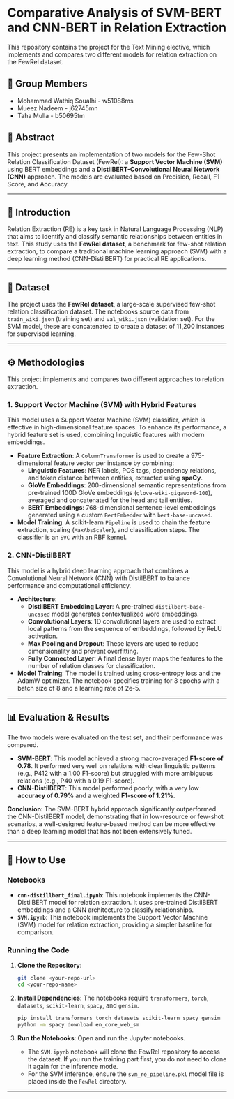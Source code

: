 # Comparative Analysis of SVM-BERT and CNN-BERT in Relation Extraction

This repository contains the project for the Text Mining elective, which implements and compares two different models for relation extraction on the FewRel dataset.

## 👥 Group Members

* Mohammad Wathiq Soualhi - w51088ms
* Mueez Nadeem - j62745mn
* Taha Mulla - b50695tm

## 📜 Abstract

This project presents an implementation of two models for the Few-Shot Relation Classification Dataset (FewRel): a **Support Vector Machine (SVM)** using BERT embeddings and a **DistilBERT-Convolutional Neural Network (CNN)** approach. The models are evaluated based on Precision, Recall, F1 Score, and Accuracy.

---

## 📖 Introduction

Relation Extraction (RE) is a key task in Natural Language Processing (NLP) that aims to identify and classify semantic relationships between entities in text. This study uses the **FewRel dataset**, a benchmark for few-shot relation extraction, to compare a traditional machine learning approach (SVM) with a deep learning method (CNN-DistilBERT) for practical RE applications.

---

## 💾 Dataset

The project uses the **FewRel dataset**, a large-scale supervised few-shot relation classification dataset. The notebooks source data from `train_wiki.json` (training set) and `val_wiki.json` (validation set). For the SVM model, these are concatenated to create a dataset of 11,200 instances for supervised learning.

---

## ⚙️ Methodologies

This project implements and compares two different approaches to relation extraction.

### 1. Support Vector Machine (SVM) with Hybrid Features

This model uses a Support Vector Machine (SVM) classifier, which is effective in high-dimensional feature spaces. To enhance its performance, a hybrid feature set is used, combining linguistic features with modern embeddings.

* **Feature Extraction**: A `ColumnTransformer` is used to create a 975-dimensional feature vector per instance by combining:
    * **Linguistic Features**: NER labels, POS tags, dependency relations, and token distance between entities, extracted using **spaCy**.
    * **GloVe Embeddings**: 200-dimensional semantic representations from pre-trained 100D GloVe embeddings (`glove-wiki-gigaword-100`), averaged and concatenated for the head and tail entities.
    * **BERT Embeddings**: 768-dimensional sentence-level embeddings generated using a custom `BertEmbedder` with `bert-base-uncased`.
* **Model Training**: A scikit-learn `Pipeline` is used to chain the feature extraction, scaling (`MaxAbsScaler`), and classification steps. The classifier is an `SVC` with an RBF kernel.

### 2. CNN-DistilBERT

This model is a hybrid deep learning approach that combines a Convolutional Neural Network (CNN) with DistilBERT to balance performance and computational efficiency.

* **Architecture**:
    * **DistilBERT Embedding Layer**: A pre-trained `distilbert-base-uncased` model generates contextualized word embeddings.
    * **Convolutional Layers**: 1D convolutional layers are used to extract local patterns from the sequence of embeddings, followed by ReLU activation.
    * **Max Pooling and Dropout**: These layers are used to reduce dimensionality and prevent overfitting.
    * **Fully Connected Layer**: A final dense layer maps the features to the number of relation classes for classification.
* **Model Training**: The model is trained using cross-entropy loss and the AdamW optimizer. The notebook specifies training for 3 epochs with a batch size of 8 and a learning rate of 2e-5.

---

## 📊 Evaluation & Results

The two models were evaluated on the test set, and their performance was compared.

* **SVM-BERT**: This model achieved a strong macro-averaged **F1-score of 0.78**. It performed very well on relations with clear linguistic patterns (e.g., P412 with a 1.00 F1-score) but struggled with more ambiguous relations (e.g., P40 with a 0.19 F1-score).
* **CNN-DistilBERT**: This model performed poorly, with a very low **accuracy of 0.79%** and a weighted **F1-score of 1.21%**.

**Conclusion**: The SVM-BERT hybrid approach significantly outperformed the CNN-DistilBERT model, demonstrating that in low-resource or few-shot scenarios, a well-designed feature-based method can be more effective than a deep learning model that has not been extensively tuned.

---

## 🚀 How to Use

### Notebooks

* **`cnn-distillbert_final.ipynb`**: This notebook implements the CNN-DistilBERT model for relation extraction. It uses pre-trained DistilBERT embeddings and a CNN architecture to classify relationships.
* **`SVM.ipynb`**: This notebook implements the Support Vector Machine (SVM) model for relation extraction, providing a simpler baseline for comparison.

### Running the Code

1.  **Clone the Repository**:
    ```bash
    git clone <your-repo-url>
    cd <your-repo-name>
    ```

2.  **Install Dependencies**: The notebooks require `transformers`, `torch`, `datasets`, `scikit-learn`, `spacy`, and `gensim`.
    ```bash
    pip install transformers torch datasets scikit-learn spacy gensim
    python -m spacy download en_core_web_sm
    ```

3.  **Run the Notebooks**: Open and run the Jupyter notebooks.
    * The `SVM.ipynb` notebook will clone the FewRel repository to access the dataset. If you run the training part first, you do not need to clone it again for the inference mode.
    * For the SVM inference, ensure the `svm_re_pipeline.pkl` model file is placed inside the `FewRel` directory.

---

